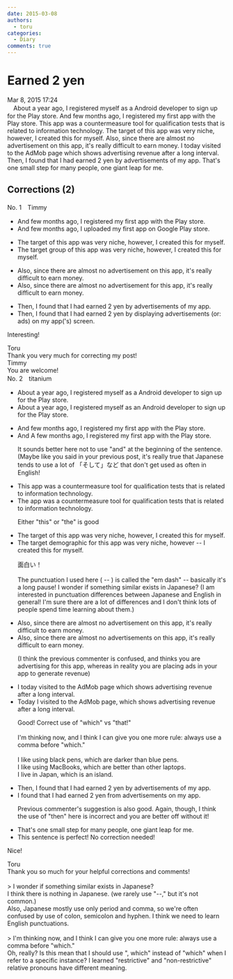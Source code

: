 ```yaml
---
date: 2015-03-08
authors:
  - toru
categories:
  - Diary
comments: true
---
```


# Earned 2 yen
<div class="date">Mar 8, 2015 17:24</div>
<div id="post"><div id="body_show_ori">
　About a year ago, I registered myself as a Android developer to sign up for the Play store. And few months ago, I registered my first app with the Play store. This app was a countermeasure tool for qualification tests that is related to information technology. The target of this app was very niche, however, I created this for myself. Also, since there are almost no advertisement on this app, it's really difficult to earn money. I today visited to the AdMob page which shows advertising revenue after a long interval. Then, I found that I had earned 2 yen by advertisements of my app. That's one small step for many people, one giant leap for me.
</div></div>

<!-- more -->


## Corrections (2)
<div id="block"><div class="first_name"> No. 1　<span class="just_name">Timmy</span></div><div id="block2">
<ul class="correction_field">
<li class="incorrect">And few months ago, I registered my first app with the Play store.</li>
<li class="corrected correct">
And few months ago, I <span class="f_blue">uploaded</span> my first app <span class="f_blue">on</span> <span class="f_blue">Google </span>Play store.
</li>
</ul>
<ul class="correction_field">
<li class="incorrect">The target of this app was very niche, however, I created this for myself.</li>
<li class="corrected correct">
The target <span class="f_blue">group</span> of this app was very niche, however, I created this for myself.
</li>
</ul>
<ul class="correction_field">
<li class="incorrect">Also, since there are almost no advertisement on this app, it's really difficult to earn money.</li>
<li class="corrected correct">
Also, since there are almost no advertisement <span class="f_blue">for</span> this app, it's really difficult to earn money.
</li>
</ul>
<ul class="correction_field">
<li class="incorrect">Then, I found that I had earned 2 yen by advertisements of my app.</li>
<li class="corrected correct">
Then, I found that I had earned 2 yen by <span class="f_blue">displaying</span> advertisements (or: <span class="f_blue">ads</span>) on my app(<span class="f_blue">'s</span>) <span class="f_blue">screen</span>.
</li>
</ul>
<p class="comment_small">
 Interesting!
</p>

</div><div class="name"><span class="just_name">Toru</span><br>
Thank you very much for correcting my post!
</div>
<div class="name"><span class="just_name">Timmy</span><br>
You are welcome!
</div>
</div>
<div id="block"><div class="first_name"> No. 2　<span class="just_name">titanium</span></div><div id="block2">
<ul class="correction_field">
<li class="incorrect">About a year ago, I registered myself as a Android developer to sign up for the Play store.</li>
<li class="corrected correct">
About a year ago, I registered myself as a<span class="f_red">n</span> Android developer to sign up for the Play store.
</li>
</ul>
<ul class="correction_field">
<li class="incorrect">And few months ago, I registered my first app with the Play store.</li>
<li class="corrected correct">
<span class="f_gray"><span class="sline">And</span> </span><span class="f_red">A</span> few months ago, I registered my first app with the Play store.
<p class="correction_comment">It sounds better here not to use "and" at the beginning of the sentence. (Maybe like you said in your previous post, it's really true that Japanese tends to use a lot of 「そして」など that don't get used as often in English!</p>
</li>
</ul>
<ul class="correction_field">
<li class="incorrect">This app was a countermeasure tool for qualification tests that is related to information technology.</li>
<li class="corrected correct">
<span class="f_blue">The</span> app was a countermeasure tool for qualification tests <span class="f_gray"><span class="sline">that is </span></span>related to information technology.
<p class="correction_comment">Either "this" or "the" is good</p>
</li>
</ul>
<ul class="correction_field">
<li class="incorrect">The target of this app was very niche, however, I created this for myself.</li>
<li class="corrected correct">
The target <span class="f_blue">demographic for</span> this app was very niche, however<span class="f_red"> --</span> I created this for myself.
<p class="correction_comment">面白い！<br/><br/>The punctuation I used here ( -- ) is called the "em dash" -- basically it's a long pause! I wonder if something similar exists in Japanese? (I am interested in punctuation differences between Japanese and English in general! I'm sure there are a lot of differences and I don't think lots of people spend time learning about them.)</p>
</li>
</ul>
<ul class="correction_field">
<li class="incorrect">Also, since there are almost no advertisement on this app, it's really difficult to earn money.</li>
<li class="corrected correct">
Also, since there are almost no advertisement<span class="f_red">s</span> on this app, it's really difficult to earn money.
<p class="correction_comment">(I think the previous commenter is confused, and thinks you are advertising for this app, whereas in reality you are placing ads in your app to generate revenue)</p>
</li>
</ul>
<ul class="correction_field">
<li class="incorrect">I today visited to the AdMob page which shows advertising revenue after a long interval.</li>
<li class="corrected correct">
<span class="f_red">Today </span>I visited<span class="f_gray"><span class="sline"> to</span></span> the AdMob page<span class="f_red">,</span> which shows advertising revenue after a long interval.
<p class="correction_comment">Good! Correct use of "which" vs "that!"<br/><br/>I'm thinking now, and I think I can give you one more rule: always use a comma before "which."<br/><br/>I like using black pens, which are darker than blue pens.<br/>I like using MacBooks, which are better than other laptops.<br/>I live in Japan, which is an island.</p>
</li>
</ul>
<ul class="correction_field">
<li class="incorrect">Then, I found that I had earned 2 yen by advertisements of my app.</li>
<li class="corrected correct">
I found that I had earned 2 yen <span class="f_blue">from</span> advertisements on my app.
<p class="correction_comment">Previous commenter's suggestion is also good. Again, though, I think the use of "then" here is incorrect and you are better off without it!</p>
</li>
</ul>
<ul class="correction_field">
<li class="incorrect">That's one small step for many people, one giant leap for me.</li>
<li class="corrected perfect">This sentence is perfect! No correction needed!</li>
</ul>
<p class="comment_small">
 Nice!
</p>

</div><div class="name"><span class="just_name">Toru</span><br>
Thank you so much for your helpful corrections and comments!<br/><br/>&gt; I wonder if something similar exists in Japanese?<br/>I think there is nothing in Japanese. (we rarely use "--," but it's not common.)<br/>Also, Japanese mostly use only period and comma, so we're often confused by use of colon, semicolon and hyphen. I think we need to learn English punctuations.<br/><br/>&gt; I'm thinking now, and I think I can give you one more rule: always use a comma before "which."<br/>Oh, really? Is this mean that I should use ", which" instead of "which" when I refer to a specific instance? I learned "restrictive" and "non-restrictive" relative pronouns have different meaning.
</div>
</div>
